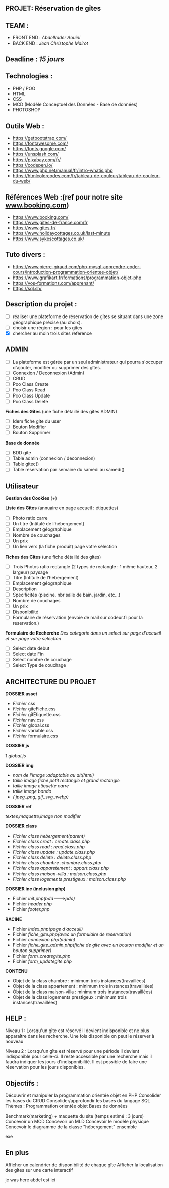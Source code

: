 ## PROJET: Réservation de gîtes

## TEAM :

- FRONT END : _Abdelkader Aouini_
- BACK END : _Jean Christophe Mairot_

## Deadline : _15 jours_

## Technologies :

- PHP / POO
- HTML
- CSS
- MCD (Modèle Conceptuel des Données - Base de données)
- PHOTOSHOP

## Outils Web :

- https://getbootstrap.com/
- https://fontawesome.com/
- https://fonts.google.com/
- https://unsplash.com/
- https://pixabay.com/fr/
- https://codepen.io/
- https://www.php.net/manual/fr/intro-whatis.php
- https://htmlcolorcodes.com/fr/tableau-de-couleur/tableau-de-couleur-du-web/

## Références Web :(ref pour notre site www.booking.com)

- https://www.booking.com/
- https://www.gites-de-france.com/fr
- https://www.gites.fr/
- https://www.holidaycottages.co.uk/last-minute
- https://www.sykescottages.co.uk/

## Tuto divers :

- https://www.pierre-giraud.com/php-mysql-apprendre-coder-cours/introduction-programmation-orientee-objet/
- https://www.grafikart.fr/formations/programmation-objet-php
- https://vos-formations.com/apprenant/
- https://sql.sh/

## Description du projet :

- [ ] réaliser une plateforme de réservation de gîtes se situant dans une zone géographique précise (au choix).
- [ ] choisir une région : pour les gîtes
- [x] chercher au moin trois sites reference

## ADMIN

- [ ] La plateforme est gérée par un seul administrateur qui pourra s'occuper d'ajouter, modifier ou supprimer des gîtes.
- [ ] Connexion / Deconnexion (Admin)
- [ ] CRUD
- [ ] Poo Class Create
- [ ] Poo Class Read
- [ ] Poo Class Update
- [ ] Poo Class Delete

**Fiches des Gîtes** (une fiche détaillé des gîtes ADMIN)

- [ ] Idem fiche gite du user
- [ ] Bouton Modifier
- [ ] Bouton Supprimer

**Base de donnée**

- [ ] BDD gite
- [ ] Table admin (connexion / deconnexion)
- [ ] Table gitec()
- [ ] Table reservation par semaine du samedi au samedi()

## Utilisateur

**Gestion des Cookies** (+)

**Liste des Gîtes** (annuaire en page accueil : étiquettes)

- [ ] Photo ratio carre
- [ ] Un titre (Intitulé de l’hébergement)
- [ ] Emplacement géographique
- [ ] Nombre de couchages
- [ ] Un prix
- [ ] Un lien vers (la fiche produit) page votre sélection

**Fiches des Gîtes** (une fiche détaillé des gîtes)

- [ ] Trois Photos ratio rectangle (2 types de rectangle : 1 même hauteur, 2 largeur) paysage
- [ ] Titre (Intitulé de l’hébergement)
- [ ] Emplacement géographique
- [ ] Description
- [ ] Spécificités (piscine, nbr salle de bain, jardin, etc...)
- [ ] Nombre de couchages
- [ ] Un prix
- [ ] Disponibilité
- [ ] Formulaire de réservation (envoie de mail sur codeur.fr pour la reservation.)

**Formulaire de Recherche**
_Des categorie dans un select sur page d'accueil et sur page votre selection_

- [ ] Select date debut
- [ ] Select date Fin
- [ ] Select nombre de couchage
- [ ] Select Type de couchage

## ARCHITECTURE DU PROJET

**DOSSIER asset**

- _Fichier_ css
- _Fichier_ giteFiche.css
- _Fichier_ gitEtiquette.css
- _Fichier_ nav.css
- _Fichier_ global.css
- _Fichier_ variable.css
- _Fichier_ formulaire.css

**DOSSIER js**

1 _global.js_

**DOSSIER img**

- _nom de l'image :adaptable au alt(html)_
- _taille image fiche petit rectangle et grand rectangle_
- _taille image etiquette carre_
- _taille image bando_
- _(.jpeg,.png,.gif,.svg,.webp)_

**DOSSIER ref**

_textes,maquette,image non modifier_

**DOSSIER class**

- _Fichier class hebergement(parent)_
- _Fichier class creat : create.class.php_
- _Fichier class read : read.class.php_
- _Fichier class update : update.class.php_
- _Fichier class delete : delete.class.php_
- _Fichier class chambre :chambre.class.php_
- _Fichier class apparetement : appart.class.php_
- _Fichier class maison-villa : maison.class.php_
- _Fichier class logements prestigeux : maison.class.php_

**DOSSIER inc (inclusion php)**

- Fichier _init.php(bdd--->pdo)_
- Fichier _header.php_
- Fichier _footer.php_

**RACINE**

- Fichier _index.php(page d'acceuil)_
- Fichier _fiche_gite.php(avec un formulaire de reservation)_
- Fichier _connexion.php(admin)_
- Fichier _fiche_gite_admin.php(fiche de gite avec un bouton modifier et un bouton supprimer)_
- Fichier _form_creategite.php_
- Fichier _form_updategite.php_

**CONTENU**

- Objet de la class chambre : minimum trois instances(travaillées)
- Objet de la class appartement : minimum trois instances(travaillées)
- Objet de la class maison-villa : minimum trois instances(travaillées)
- Objet de la class logements prestigeux : minimum trois instances(travaillées)

## HELP :

Niveau 1 :
Lorsqu'un gîte est réservé il devient indisponible et ne plus apparaître dans les recherche.
Une fois disponible on peut le réserver à nouveau

Niveau 2 :
Lorsqu'un gîte est réservé pour une période il devient indisponible pour celle-ci.
Il reste accessible par une recherche mais il faudra indiquer les jours d'indisponibilité.
Il est possible de faire une réservation pour les jours disponibles.

## Objectifs :

Découvrir et manipuler la programmation orientée objet en PHP
Consolider les bases du CRUD
Consolider/approfondir les bases du langage SQL
Thèmes :
Programmation orientée objet
Bases de données

Benchmark(marketing) + maquette du site (temps estimé : 3 jours)
Concevoir un MCD
Concevoir un MLD
Concevoir le modèle physique
Concevoir le diagramme de la classe "hébergement" ensemble

exe
## En plus

Afficher un calendrier de disponibilité de chaque gîte
Afficher la localisation des gîtes sur une carte interactif

jc was here
abdel est ici
